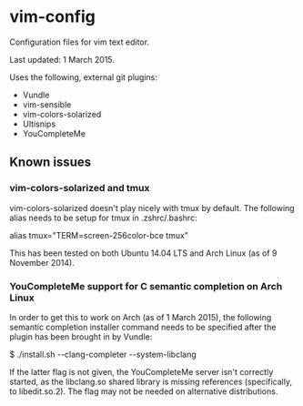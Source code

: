 vim-config
==========

Configuration files for vim text editor.

Last updated: 1 March 2015.

Uses the following, external git plugins:
* Vundle
* vim-sensible
* vim-colors-solarized
* Ultisnips
* YouCompleteMe

Known issues
------------

### vim-colors-solarized and tmux

vim-colors-solarized doesn't play nicely with tmux by default. The following
alias needs to be setup for tmux in .zshrc/.bashrc:

  alias tmux="TERM=screen-256color-bce tmux"

This has been tested on both Ubuntu 14.04 LTS and Arch Linux (as of 9 November
2014).

### YouCompleteMe support for C semantic completion on Arch Linux

In order to get this to work on Arch (as of 1 March 2015), the following
semantic completion installer command needs to be specified after the plugin has
been brought in by Vundle:

  $ ./install.sh --clang-completer --system-libclang

If the latter flag is not given, the YouCompleteMe server isn't correctly
started, as the libclang.so shared library is missing references (specifically,
to libedit.so.2). The flag may not be needed on alternative distributions.
